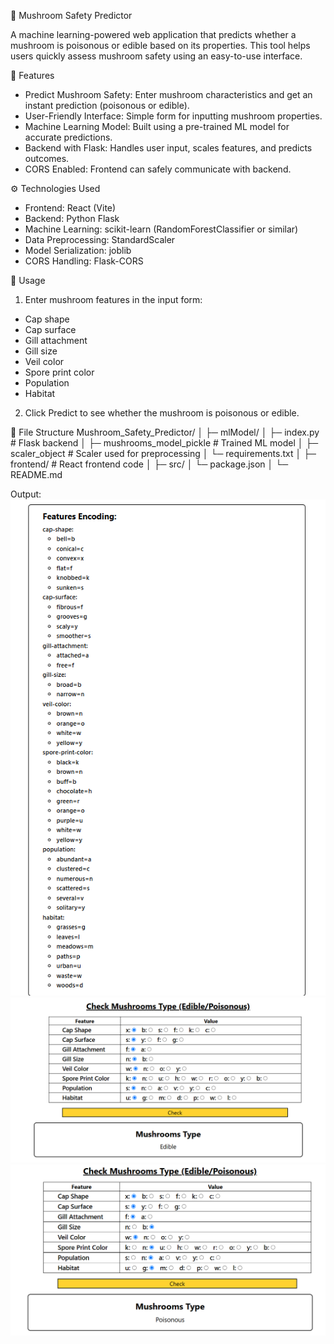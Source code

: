 🍄 Mushroom Safety Predictor

A machine learning-powered web application that predicts whether a mushroom is poisonous or edible based on its properties. This tool helps users quickly assess mushroom safety using an easy-to-use interface.

🧠 Features

- Predict Mushroom Safety: Enter mushroom characteristics and get an instant prediction (poisonous or edible).
- User-Friendly Interface: Simple form for inputting mushroom properties.
- Machine Learning Model: Built using a pre-trained ML model for accurate predictions.
- Backend with Flask: Handles user input, scales features, and predicts outcomes.
- CORS Enabled: Frontend can safely communicate with backend.

⚙️ Technologies Used

- Frontend: React (Vite)
- Backend: Python Flask
- Machine Learning: scikit-learn (RandomForestClassifier or similar)
- Data Preprocessing: StandardScaler
- Model Serialization: joblib
- CORS Handling: Flask-CORS
  
📝 Usage

1. Enter mushroom features in the input form:
- Cap shape
- Cap surface
- Gill attachment
- Gill size
- Veil color
- Spore print color
- Population
- Habitat

2. Click Predict to see whether the mushroom is poisonous or edible.

💾 File Structure
Mushroom_Safety_Predictor/
│
├─ mlModel/
│   ├─ index.py          # Flask backend
│   ├─ mushrooms_model_pickle   # Trained ML model
│   ├─ scaler_object     # Scaler used for preprocessing
│   └─ requirements.txt
│
├─ frontend/            # React frontend code
│   ├─ src/
│   └─ package.json
│
└─ README.md

Output:
<img src='https://github.com/Shivanand-0/Mushroom_Safety_Predictor/blob/main/resource/Screenshot%202025-10-27%20043031.png'>
<img src='https://github.com/Shivanand-0/Mushroom_Safety_Predictor/blob/main/resource/Screenshot%202025-10-27%20043002.png'>
<img src='https://github.com/Shivanand-0/Mushroom_Safety_Predictor/blob/main/resource/Screenshot%202025-10-27%20043110.png'>

